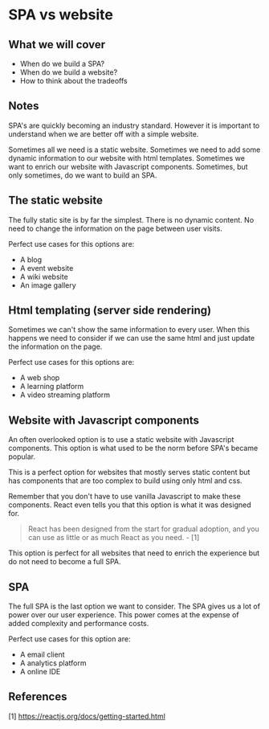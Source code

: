 # SPA vs website 

## What we will cover

- When do we build a SPA?
- When do we build a website?
- How to think about the tradeoffs

## Notes

SPA's are quickly becoming an industry standard.
However it is important to understand when we are better off with a simple website.

Sometimes all we need is a static website.
Sometimes we need to add some dynamic information to our website with html templates.
Sometimes we want to enrich our website with Javascript components.
Sometimes, but only sometimes, do we want to build an SPA.


## The static website

The fully static site is by far the simplest.
There is no dynamic content.
No need to change the information on the page between user visits.

Perfect use cases for this options are:

* A blog
* A event website
* A wiki website
* An image gallery

## Html templating (server side rendering)

Sometimes we can't show the same information to every user.
When this happens we need to consider if we can use the same html and just update the information on the page.

Perfect use cases for this options are:

* A web shop
* A learning platform
* A video streaming platform

## Website with Javascript components

An often overlooked option is to use a static website with Javascript components.
This option is what used to be the norm before SPA's became popular.

This is a perfect option for websites that mostly serves static content but has components that are too complex to build using only html and css.

Remember that you don't have to use vanilla Javascript to make these components.
React even tells you that this option is what it was designed for.

> React has been designed from the start for gradual adoption, and you can use as little or as much React as you need. - [1]

This option is perfect for all websites that need to enrich the experience but do not need to become a full SPA.

## SPA

The full SPA is the last option we want to consider.
The SPA gives us a lot of power over our user experience.
This power comes at the expense of added complexity and performance costs.

Perfect use cases for this option are:

* A email client
* A analytics platform
* A online IDE

## References

[1] https://reactjs.org/docs/getting-started.html
